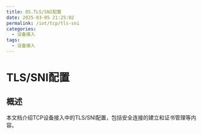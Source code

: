 ```yaml
---
title: 05.TLS/SNI配置
date: 2025-03-05 21:25:02
permalink: /iot/tcp/tls-sni
categories:
  - 设备接入
tags:
  - 设备接入
---
```


# TLS/SNI配置

## 概述

本文档介绍TCP设备接入中的TLS/SNI配置，包括安全连接的建立和证书管理等内容。

